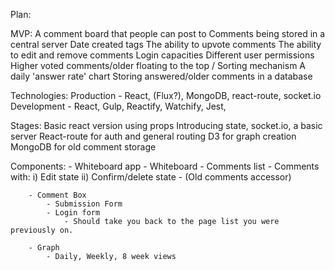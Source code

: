 Plan:


MVP:
	A comment board that people can post to
	Comments being stored in a central server
	Date created tags
	The ability to upvote comments
	The ability to edit and remove comments
	Login capacities
	Different user permissions
	Higher voted comments/older floating to the top / Sorting mechanism
	A daily 'answer rate' chart
	Storing answered/older comments in a database

Technologies:
	Production - 	React, (Flux?), MongoDB, react-route, socket.io
	Development - 	React, Gulp, Reactify, Watchify, Jest,  

Stages:
	Basic react version using props
	Introducing state, socket.io, a basic server
	React-route for auth and general routing
	D3 for graph creation
	MongoDB for old comment storage

Components:
	- Whiteboard app
		- Whiteboard
			- Comments list
				- Comments with:
					i) 	Edit state 
					ii)	Confirm/delete state
			- (Old comments accessor)

		- Comment Box
			- Submission Form
			- Login form 
				- Should take you back to the page list you were 	previously on.

		- Graph 
			- Daily, Weekly, 8 week views

